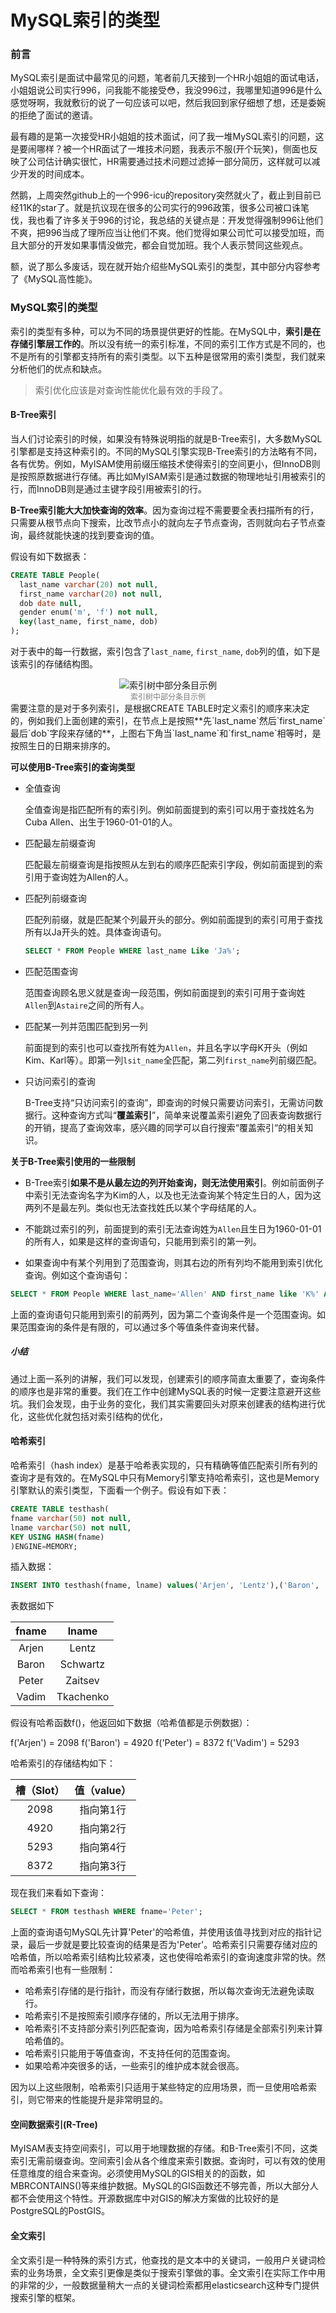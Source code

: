 # MySQL索引的类型

### 前言

MySQL索引是面试中最常见的问题，笔者前几天接到一个HR小姐姐的面试电话，小姐姐说公司实行996，问我能不能接受😳，我没996过，我哪里知道996是什么感觉呀啊，我就敷衍的说了一句应该可以吧，然后我回到家仔细想了想，还是委婉的拒绝了面试的邀请。

最有趣的是第一次接受HR小姐姐的技术面试，问了我一堆MySQL索引的问题，这是要闹哪样？被一个HR面试了一堆技术问题，我表示不服(开个玩笑)，侧面也反映了公司估计确实很忙，HR需要通过技术问题过滤掉一部分简历，这样就可以减少开发的时间成本。

然鹅，上周突然github上的一个996-icu的repository突然就火了，截止到目前已经11K的star了。就是抗议现在很多的公司实行的996政策，很多公司被口诛笔伐，我也看了许多关于996的讨论，我总结的关键点是：开发觉得强制996让他们不爽，把996当成了理所应当让他们不爽。他们觉得如果公司忙可以接受加班，而且大部分的开发如果事情没做完，都会自觉加班。我个人表示赞同这些观点。

额，说了那么多废话，现在就开始介绍些MySQL索引的类型，其中部分内容参考了《MySQL高性能》。

### MySQL索引的类型
索引的类型有多种，可以为不同的场景提供更好的性能。在MySQL中，**索引是在存储引擎层工作的**。所以没有统一的索引标准，不同的索引工作方式是不同的，也不是所有的引擎都支持所有的索引类型。以下五种是很常用的索引类型，我们就来分析他们的优点和缺点。

> 索引优化应该是对查询性能优化最有效的手段了。

#### B-Tree索引
  当人们讨论索引的时候，如果没有特殊说明指的就是B-Tree索引，大多数MySQL引擎都是支持这种索引的。不同的MySQL引擎实现B-Tree索引的方法略有不同，各有优势。例如，MyISAM使用前缀压缩技术使得索引的空间更小，但InnoDB则是按照原数据进行存储。再比如MyISAM索引是通过数据的物理地址引用被索引的行，而InnoDB则是通过主键字段引用被索引的行。

  **B-Tree索引能大大加快查询的效率**。因为查询过程不需要要全表扫描所有的行，只需要从根节点向下搜索，比改节点小的就向左子节点查询，否则就向右子节点查询，最终就能快速的找到要查询的值。

  假设有如下数据表：
```sql
CREATE TABLE People(
  last_name varchar(20) not null,
  first_name varchar(20) not null,
  dob date null,
  gender enum('m', 'f') not null,
  key(last_name, first_name, dob)
);
```
  对于表中的每一行数据，索引包含了`last_name`, `first_name`, `dob`列的值，如下是该索引的存储结构图。

<div align="center"><img src="http://blog-private.oss-cn-shanghai.aliyuncs.com/2019/03/31/3cbcdd78e6448ecc2b62a5e606c14978.jpg" alt="索引树中部分条目示例"><div style="color:rgb(125,125,125);font-size:12px;">索引树中部分条目示例</div></div>
需要注意的是对于多列索引，是根据CREATE TABLE时定义索引的顺序来决定的，例如我们上面创建的索引，在节点上是按照**先`last_name`然后`first_name`最后`dob`字段来存储的**，上图右下角当`last_name`和`first_name`相等时，是按照生日的日期来排序的。

**可以使用B-Tree索引的查询类型**

* 全值查询

  全值查询是指匹配所有的索引列。例如前面提到的索引可以用于查找姓名为Cuba Allen、出生于1960-01-01的人。

* 匹配最左前缀查询

  匹配最左前缀查询是指按照从左到右的顺序匹配索引字段，例如前面提到的索引用于查询姓为Allen的人。

* 匹配列前缀查询

  匹配列前缀，就是匹配某个列最开头的部分。例如前面提到的索引可用于查找所有以Ja开头的姓。具体查询语句。
  ```sql
  SELECT * FROM People WHERE last_name Like 'Ja%';
  ```

* 匹配范围查询

  范围查询顾名思义就是查询一段范围，例如前面提到的索引可用于查询姓`Allen`到`Astaire`之间的所有人。

* 匹配某一列并范围匹配到另一列

  前面提到的索引也可以查找所有姓为`Allen`，并且名字以字母K开头（例如Kim、Karl等）。即第一列`lsit_name`全匹配，第二列`first_name`列前缀匹配。

* 只访问索引的查询

  B-Tree支持“只访问索引的查询”，即查询的时候只需要访问索引，无需访问数据行。这种查询方式叫“**覆盖索引**”，简单来说覆盖索引避免了回表查询数据行的开销，提高了查询效率，感兴趣的同学可以自行搜索“覆盖索引“的相关知识。


**关于B-Tree索引使用的一些限制**

  * B-Tree索引**如果不是从最左边的列开始查询，则无法使用索引**。例如前面例子中索引无法查询名字为Kim的人，以及也无法查询某个特定生日的人，因为这两列不是最左列。类似也无法查找姓氏以某个字母结尾的人。

  * 不能跳过索引的列，前面提到的索引无法查询姓为`Allen`且生日为1960-01-01的所有人，如果是这样的查询语句，只能用到索引的第一列。

  * 如果查询中有某个列用到了范围查询，则其右边的所有列均不能用到索引优化查询。例如这个查询语句：
  ```sql 
SELECT * FROM People WHERE last_name='Allen' AND first_name like 'K%' AND dob='1930-07-12';
  ```


上面的查询语句只能用到索引的前两列，因为第二个查询条件是一个范围查询。如果范围查询的条件是有限的，可以通过多个等值条件查询来代替。

##### **小结**
  通过上面一系列的讲解，我们可以发现，创建索引的顺序简直太重要了，查询条件的顺序也是非常的重要。我们在工作中创建MySQL表的时候一定要注意避开这些坑。我们会发现，由于业务的变化，我们其实需要回头对原来创建表的结构进行优化，这些优化就包括对索引结构的优化，

#### 哈希索引
  哈希索引（hash index）是基于哈希表实现的，只有精确等值匹配索引所有列的查询才是有效的。在MySQL中只有Memory引擎支持哈希索引，这也是Memory引擎默认的索引类型，下面看一个例子。假设有如下表：
  ```sql
CREATE TABLE testhash(
  fname varchar(50) not null,
  lname varchar(50) not null,
  KEY USING HASH(fname)
)ENGINE=MEMORY;
  ```
  插入数据：
  ```sql
INSERT INTO testhash(fname, lname) values('Arjen', 'Lentz'),('Baron', 'Schwartz'),('Peter', 'Zitsevo'), ('Vadim', 'Tachenkoe');
  ```
  表数据如下

| fname |   lname   |
|  :-------------: |  :-------------: |
| Arjen |   Lentz   |
| Baron | Schwartz  |
| Peter |  Zaitsev  |
| Vadim | Tkachenko |

  假设有哈希函数f()，他返回如下数据（哈希值都是示例数据）：

  f('Arjen') = 2098
  f('Baron') = 4920
  f('Peter') = 8372
  f('Vadim') = 5293

  哈希索引的存储结构如下：

| 槽（Slot） | 值（value） |
|  :-------------: |  :-------------: |
|    2098    |  指向第1行  |
|    4920    |  指向第2行  |
|    5293    |  指向第4行  |
|    8372    |  指向第3行  |

  现在我们来看如下查询：
  ```sql
SELECT * FROM testhash WHERE fname='Peter';
  ```
  上面的查询语句MySQL先计算'Peter'的哈希值，并使用该值寻找到对应的指针记录，最后一步就是要比较查询的结果是否为'Peter'。哈希索引只需要存储对应的哈希值，所以哈希索引结构比较紧凑，这也使得哈希索引的查询速度非常的快。然而哈希索引也有一些限制：

  * 哈希索引存储的是行指针，而没有存储行数据，所以每次查询无法避免读取行。
  * 哈希索引不是按照索引顺序存储的，所以无法用于排序。
  * 哈希索引不支持部分索引列匹配查询，因为哈希索引存储是全部索引列来计算哈希值的。
  * 哈希索引只能用于等值查询，不支持任何的范围查询。
  * 如果哈希冲突很多的话，一些索引的维护成本就会很高。

  因为以上这些限制，哈希索引只适用于某些特定的应用场景，而一旦使用哈希索引，则它带来的性能提升是非常明显的。


#### 空间数据索引(R-Tree)

  MyISAM表支持空间索引，可以用于地理数据的存储。和B-Tree索引不同，这类索引无需前缀查询。空间索引会从各个维度来索引数据。查询时，可以有效的使用任意维度的组合来查询。必须使用MySQL的GIS相关的的函数，如MBRCONTAINS()等来维护数据。MySQL的GIS函数还不够完善，所以大部分人都不会使用这个特性。开源数据库中对GIS的解决方案做的比较好的是PostgreSQL的PostGIS。

#### 全文索引
  全文索引是一种特殊的索引方式，他查找的是文本中的关键词，一般用户关键词检索的业务场景，全文索引更像是类似于搜索引擎做的事。全文索引在实际工作中用的非常的少，一般数据量稍大一点的关键词检索都用elasticsearch这种专门提供搜索引擎的框架。